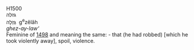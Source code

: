 <body>
  <p>H1500<br>  גּזלה  <br> גְּזֵלָה  ‎  g<sup>e</sup>zêlâh  <br><i>ghez-ay-law‘ </i><br>Feminine of <a href="h1498.htm">1498</a> and meaning the same: - that (he had robbed) [which he took violently away], spoil, violence.<br></p>
 </body>